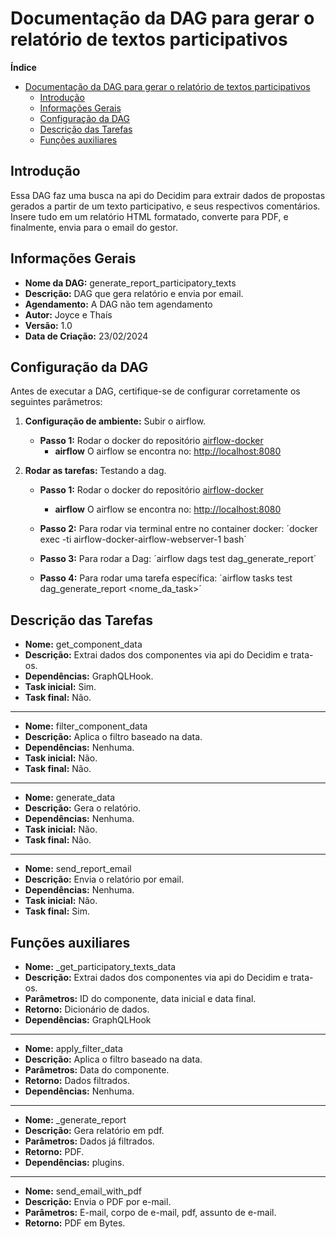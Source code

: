 # Documentação da DAG para gerar o relatório de textos participativos

<!-- START doctoc generated TOC please keep comment here to allow auto update -->
<!-- DON'T EDIT THIS SECTION, INSTEAD RE-RUN doctoc TO UPDATE -->
**Índice**

- [Documentação da DAG para gerar o relatório de textos participativos](#documenta%C3%A7%C3%A3o-da-dag-para-gerar-o-relat%C3%B3rio-de-textos-participativos)
    - [Introdução](#introdu%C3%A7%C3%A3o)
    - [Informações Gerais](#informa%C3%A7%C3%B5es-gerais)
    - [Configuração da DAG](#configura%C3%A7%C3%A3o-da-dag)
    - [Descrição das Tarefas](#descri%C3%A7%C3%A3o-das-tarefas)
    - [Funções auxiliares](#fun%C3%A7%C3%B5es-auxiliares)

<!-- END doctoc generated TOC please keep comment here to allow auto update -->

## Introdução

Essa DAG faz uma busca na api do Decidim para extrair dados de propostas gerados a partir de um texto participativo, e seus respectivos comentários. Insere tudo em um relatório HTML formatado, converte para PDF, e finalmente, envia para o email do gestor.

## Informações Gerais

- **Nome da DAG:** generate_report_participatory_texts
- **Descrição:** DAG que gera relatório e envia por email.
- **Agendamento:** A DAG não tem agendamento
- **Autor:** Joyce e Thaís
- **Versão:** 1.0
- **Data de Criação:** 23/02/2024

## Configuração da DAG

Antes de executar a DAG, certifique-se de configurar corretamente os seguintes parâmetros:

1. **Configuração de ambiente:** Subir o airflow.
    - **Passo 1:** Rodar o docker do repositório [airflow-docker](https://gitlab.com/lappis-unb/decidimbr/airflow-docker)
        - **airflow** O airflow se encontra no: <http://localhost:8080>

2. **Rodar as tarefas:** Testando a dag.
    - **Passo 1:** Rodar o docker do repositório [airflow-docker](https://gitlab.com/lappis-unb/decidimbr/airflow-docker)
        - **airflow** O airflow se encontra no: <http://localhost:8080>

    - **Passo 2:** Para rodar via terminal entre no container docker: ´docker exec -ti airflow-docker-airflow-webserver-1 bash´

    - **Passo 3:** Para rodar a Dag: ´airflow dags test dag_generate_report´

    - **Passo 4:** Para rodar uma tarefa específica: ´airflow tasks test dag_generate_report <nome_da_task>´

## Descrição das Tarefas

- **Nome:** get_component_data
- **Descrição:** Extrai dados dos componentes via api do Decidim e trata-os.
- **Dependências:** GraphQLHook.
- **Task inicial:** Sim.
- **Task final:** Não.

---

- **Nome:** filter_component_data
- **Descrição:** Aplica o filtro baseado na data.
- **Dependências:** Nenhuma.
- **Task inicial:** Não.
- **Task final:** Não.

---

- **Nome:** generate_data
- **Descrição:** Gera o relatório.
- **Dependências:** Nenhuma.
- **Task inicial:** Não.
- **Task final:** Não.

---

- **Nome:** send_report_email
- **Descrição:**  Envia o relatório por email.
- **Dependências:** Nenhuma.
- **Task inicial:** Não.
- **Task final:** Sim.

## Funções auxiliares

- **Nome:** _get_participatory_texts_data
- **Descrição:** Extrai dados dos componentes via api do Decidim e trata-os.
- **Parâmetros:** ID do componente, data inicial e data final.
- **Retorno:** Dicionário de dados.
- **Dependências:** GraphQLHook

---

- **Nome:** apply_filter_data
- **Descrição:** Aplica o filtro baseado na data.
- **Parâmetros:** Data do componente.
- **Retorno:** Dados filtrados.
- **Dependências:** Nenhuma.

---

- **Nome:** _generate_report
- **Descrição:** Gera relatório em pdf.
- **Parâmetros:**  Dados já filtrados.
- **Retorno:** PDF.
- **Dependências:** plugins.

---

- **Nome:** send_email_with_pdf
- **Descrição:** Envia o PDF por e-mail.
- **Parâmetros:**  E-mail, corpo de e-mail, pdf, assunto de e-mail.
- **Retorno:** PDF em Bytes.
